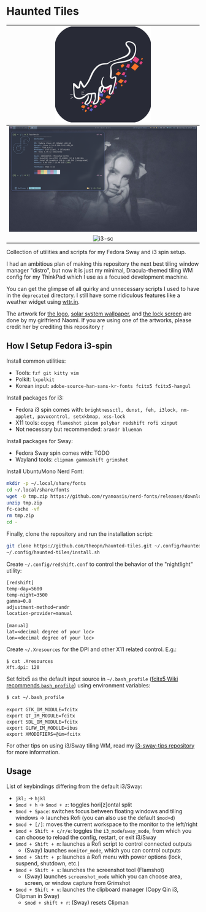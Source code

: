 # Haunted Tiles

| <img src="./assets/haunted-tiles-logo.png" width="250" alt="Haunted Tiles logo"> |
| :--:                                                                             |
| ![sway-sc](./assets/sway-sc.png)                                                 |
| ![i3-sc](./assets/i3-sc.png)                                                     |

Collection of utilities and scripts for my Fedora Sway and i3 spin setup.

I had an ambitious plan of making this repository the next best tiling window manager "distro", but now it is just my minimal, Dracula-themed tiling WM config for my ThinkPad which I use as a focused development machine.

You can get the glimpse of all quirky and unnecessary scripts I used to have in the `deprecated` directory.
I still have some ridiculous features like a weather widget using [wttr.in](https://github.com/chubin/wttr.in).

The artwork for [the logo](./assets/haunted-tiles-logo.png), [solar system wallpaper](./assets/naomi-solarsys-draculafied.png), and [the lock screen](./assets/naomi-solarsys-draculafied-lockscreen.png) are done by my girlfriend Naomi.
If you are using one of the artworks, please credit her by crediting this repository

## How I Setup Fedora i3-spin

Install common utilities:

- Tools: `fzf git kitty vim`
- Polkit: `lxpolkit`
- Korean input: `adobe-source-han-sans-kr-fonts fcitx5 fcitx5-hangul`

Install packages for i3:

- Fedora i3 spin comes with: `brightnessctl, dunst, feh, i3lock, nm-applet, pavucontrol, setxkbmap, xss-lock`
- X11 tools: `copyq flameshot picom polybar redshift rofi xinput`
- Not necessary but recommended: `arandr blueman`

Install packages for Sway:

- Fedora Sway spin comes with: TODO
- Wayland tools: `clipman gammashift grimshot`

Install UbuntuMono Nerd Font:

```sh
mkdir -p ~/.local/share/fonts
cd ~/.local/share/fonts
wget -O tmp.zip https://github.com/ryanoasis/nerd-fonts/releases/download/v3.3.0/UbuntuMono.zip
unzip tmp.zip
fc-cache -vf
rm tmp.zip
cd -
```

Finally, clone the repository and run the installation script:

```sh
git clone https://github.com/theopn/haunted-tiles.git ~/.config/haunted-tiles
~/.config/haunted-tiles/install.sh
```

Create `~/.config/redshift.conf` to control the behavior of the "nightlight" utility:

```
[redshift]
temp-day=5600
temp-night=3500
gamma=0.8
adjustment-method=randr
location-provider=manual

[manual]
lat=<decimal degree of your loc>
lon=<decimal degree of your loc>
```

Create `~/.Xresources` for the DPI and other X11 related control. E.g.:

```
$ cat .Xresources 
Xft.dpi: 120
```

Set fcitx5 as the default input source in `~/.bash_profile` ([fcitx5 Wiki recommends `bash_profile`](https://fcitx-im.org/wiki/Setup_Fcitx_5#GLFW_IM_MODULE)) using environment variables:

```
$ cat ~/.bash_profile

export GTK_IM_MODULE=fcitx
export QT_IM_MODULE=fcitx
export SDL_IM_MODULE=fcitx
export GLFW_IM_MODULE=ibus
export XMODIFIERS=@im=fcitx
```

For other tips on using i3/Sway tiling WM, read my [i3-sway-tips repository](https://github.com/theopn/i3-sway-tips) for more information.

## Usage

List of keybindings differing from the default i3/Sway:

- `jkl;` -> `hjkl`
- `$mod + h` -> `$mod + z`: toggles hori[z]ontal split
- `$mod + Space`: switches focus between floating windows and tiling windows -> launches Rofi (you can also use the default `$mod+d`)
- `$mod + [/]`: moves the current workspace to the monitor to the left/right
- `$mod + Shift + c/r/e`:  toggles the `i3_mode`/`sway_mode`, from which you can choose to reload the config, restart, or exit i3/Sway
- `$mod + Shift + m`: launches a Rofi script to control connected outputs
    - (Sway) launches `monitor_mode`, which you can control outputs
- `$mod + Shift + p`: launches a Rofi menu with power options (lock, suspend, shutdown, etc.)
- `$mod + Shift + s`: launches the screenshot tool (Flamshot)
    - (Sway) launches `screenshot_mode` which you can choose area, screen, or window capture from Grimshot
- `$mod + Shift + v`: launches the clipboard manager (Copy Qin i3, Clipman in Sway)
    - `$mod + shift + r`: (Sway) resets Clipman


